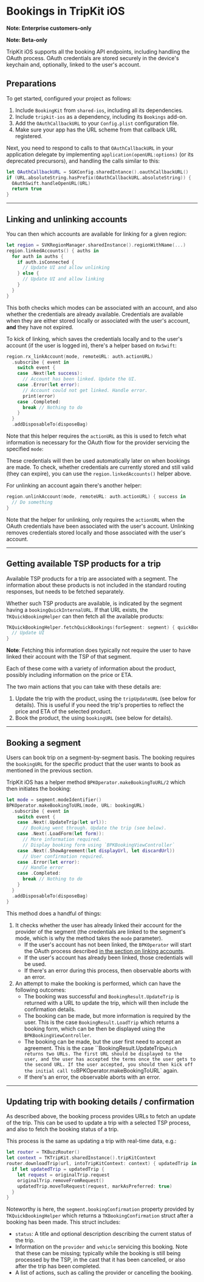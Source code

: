 # Bookings in TripKit iOS

**Note: Enterprise customers-only**

**Note: Beta-only**

TripKit iOS supports all the booking API endpoints, including handling the OAuth process. OAuth credentials are stored securely in the device's keychain and, optionally, linked to the user's account.

## Preparations

To get started, configured your project as follows:

1. Include `BookingKit` from `shared-ios`, including all its dependencies.
2. Include `tripkit-ios` as a dependency, including its `Bookings` add-on.
3. Add the `OAuthCallbackURL` to your `Config.plist` configuration file.
4. Make sure your app has the URL scheme from that callback URL registered.

Next, you need to respond to calls to that `OAuthCallbackURL` in your application delegate by implementing `application(openURL:options)` (or its deprecated precursors), and handling the calls similar to this:

```swift
let OAuthCallbackURL = SGKConfig.sharedIntance().oauthCallbackURL()
if (URL.absoluteString.hasPrefix(OAuthCallbackURL.absoluteString)) {
  OAuthSwift.handleOpenURL(URL)
  return true
}
```

---

## Linking and unlinking accounts

You can then which accounts are available for linking for a given region:

```swift
let region = SVKRegionManager.sharedInstance().regionWithName(...)
region.linkedAccounts() { auths in
  for auth in auths {
    if auth.isConnected {
      // Update UI and allow unlinking
    } else {
      // Update UI and allow linking
    }
  }
}
```

This both checks which modes can be associated with an account, and also whether the credentials are already available. Credentials are available when they are either stored locally or associated with the user's account, **and** they have not expired.

To kick of linking, which saves the credentials locally and to the user's account (if the user is logged in), there's a helper based on `RxSwift`:

```swift
region.rx_linkAccount(mode, remoteURL: auth.actionURL)
  .subscribe { event in
    switch event {
    case .Next(let success):
      // Account has been linked. Update the UI.
    case .Error(let error):
      // Account could not get linked. Handle error.
      print(error)
    case .Completed:
      break // Nothing to do
    }
  }
  .addDisposableTo(disposeBag)
```

Note that this helper requires the `actionURL` as this is used to fetch what information is necessary for the OAuth flow for the provider servicing the specified `mode`:

These credentials will then be used automatically later on when bookings are made. To check, whether credentials are currently stored and still valid (they can expire), you can use the `region.linkedAccounts()` helper above.

For unlinking an account again there's another helper:

```swift
region.unlinkAccount(mode, remoteURL: auth.actionURL) { success in
  // Do something
}
```

Note that the helper for unlinking, only requires the `actionURL` when the OAuth credentials have been associated with the user's account. Unlinking removes credentials stored locally and those associated with the user's account.


---

## Getting available TSP products for a trip

Available TSP products for a trip are associated with a segment. The information about these products is not included in the standard routing responses, but needs to be fetched separately.

Whether such TSP products are available, is indicated by the segment having a `bookingQuickInternalURL`. If that URL exists, the `TKQuickBookingHelper` can then fetch all the available products:

```swift
TKQuickBookingHelper.fetchQuickBookings(forSegment: segment) { quickBookings in
  // Update UI
}
```

**Note**: Fetching this information does typically not require the user to have linked their account with the TSP of that segment.

Each of these come with a variety of information about the product, possibly including information on the price or ETA.

The two main actions that you can take with these details are:

1. Update the trip with the product, using the `tripUpdateURL` (see below for details). This is useful if you need the trip's properties to reflect the price and ETA of the selected product.
2. Book the product, the using `bookingURL` (see below for details).


---

## Booking a segment

Users can book trip on a segment-by-segment basis. The booking requires the `bookingURL` for the specific product that the user wants to book as mentioned in the previous section.

TripKit iOS has a helper method `BPKOperator.makeBookingToURL/2` which then initiates the booking:

```swift
let mode = segment.modeIdentifier()
BPKOperator.makeBookingToURL(mode, URL: bookingURL)
  .subscribe { event in
    switch event {
    case .Next(.UpdateTrip(let url)):
      // Booking went through. Update the trip (see below).
    case .Next(.LoadForm(let form)):
      // More information required.
      // Display booking form using `BPKBookingViewController`
    case .Next(.ShowAgreement(let displayUrl, let discardUrl))
      // User confirmation required.
    case .Error(let error):
      // Handle error
    case .Completed:
      break // Nothing to do
    }
  }
  .addDisposableTo(disposeBag)
}
```

This method does a handful of things:

1. It checks whether the user has already linked their account for the provider of the segment (the credentials are linked to the segment's mode, which is why the method takes the `mode` parameter).
    - If the user's account has not been linked, the `BPKOperator` will start the OAuth process described [in the section on linking accounts](#linking-and-unlinking-accounts).
    - If the user's account has already been linked, those credentials will be used.
    - If there's an error during this process, then observable aborts with an error.
2. An attempt to make the booking is performed, which can have the following outcomes:
    - The booking was successful and `BookingResult.UpdateTrip` is returned with a URL to update the trip, which will then include the confirmation details.
    - The booking can be made, but more information is required by the user. This is the case `BookingResult.LoadTrip` which returns a booking form, which can be then be displayed using the `BPKBookingViewController`.
    - The booking can be made, but the user first need to accept an agreement. This is the case ``BookingResult.UpdateTrip` which returns two URLs. The first URL should be displayed to the user, and the user has accepted the terms once the user gets to the second URL. If the user accepted, you should then kick off the initial call to `BPKOperator.makeBookingToURL` again.
    - If there's an error, the observable aborts with an error.

---

## Updating trip with booking details / confirmation

As described above, the booking process provides URLs to fetch an update of the trip. This can be used to update a trip with a selected TSP process, and also to fetch the booking status of a trip.

This process is the same as updating a trip with real-time data, e.g.:

```swift
let router = TKBuzzRouter()
let context = TKTripKit.sharedInstance().tripKitContext
router.downloadTrip(url, intoTripKitContext: context) { updatedTrip in
  if let updatedTrip = updatedTrip {
    let request = originalTrip.request
    originalTrip.removeFromRequest()
    updatedTrip.moveToRequest(request, markAsPreferred: true)
  }
}
```

Noteworthy is here, the `segment.bookingConfirmation` property provided by `TKQuickBookingHelper` which returns a `TKBookingConfirmation` struct after a booking has been made. This struct includes:

- `status`: A title and optional description describing the current status of the trip.
- Information on the `provider` and `vehicle` servicing this booking. Note that these can be missing; typically while the booking is still being processed by the TSP, in the cast that it has been cancelled, or also after the trip has been completed.
- A list of actions, such as calling the provider or cancelling the booking.
